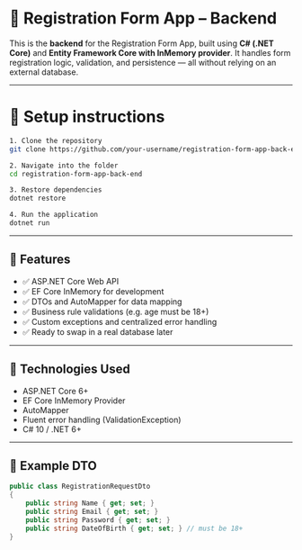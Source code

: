 # 🧠 Registration Form App – Backend

This is the **backend** for the Registration Form App, built using **C# (.NET Core)** and **Entity Framework Core with InMemory provider**. It handles form registration logic, validation, and persistence — all without relying on an external database.

---

# 📐 Setup instructions

```bash
1. Clone the repository
git clone https://github.com/your-username/registration-form-app-back-end.git

2. Navigate into the folder
cd registration-form-app-back-end

3. Restore dependencies
dotnet restore

4. Run the application
dotnet run
```
---


## 🚀 Features

- ✅ ASP.NET Core Web API
- ✅ EF Core InMemory for development
- ✅ DTOs and AutoMapper for data mapping
- ✅ Business rule validations (e.g. age must be 18+)
- ✅ Custom exceptions and centralized error handling
- ✅ Ready to swap in a real database later

---

## 🧠 Technologies Used

- ASP.NET Core 6+
- EF Core InMemory Provider
- AutoMapper
- Fluent error handling (ValidationException)
- C# 10 / .NET 6+

---

## 🧪 Example DTO

```csharp
public class RegistrationRequestDto
{
    public string Name { get; set; }
    public string Email { get; set; }
    public string Password { get; set; }
    public string DateOfBirth { get; set; } // must be 18+
}

``` 
